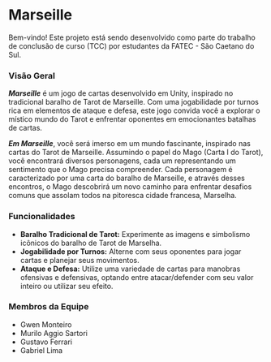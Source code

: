 # Marseille

Bem-vindo! Este projeto está sendo desenvolvido como parte do trabalho de conclusão de curso (TCC) por estudantes da FATEC - São Caetano do Sul.

### Visão Geral
_**Marseille**_ é um jogo de cartas desenvolvido em Unity, inspirado no tradicional baralho de Tarot de Marseille. Com uma jogabilidade por turnos rica em elementos de ataque e defesa, este jogo convida você a explorar o místico mundo do Tarot e enfrentar oponentes em emocionantes batalhas de cartas.

_**Em Marseille**_, você será imerso em um mundo fascinante, inspirado nas cartas do Tarot de Marseille. Assumindo o papel do Mago (Carta I do Tarot), você encontrará diversos personagens, cada um representando um sentimento que o Mago precisa compreender. Cada personagem é caracterizado por uma carta do baralho de Marseille, e através desses encontros, o Mago descobrirá um novo caminho para enfrentar desafios comuns que assolam todos na pitoresca cidade francesa, Marselha.

### Funcionalidades
- **Baralho Tradicional de Tarot:** Experimente as imagens e simbolismo icônicos do baralho de Tarot de Marselha.
- **Jogabilidade por Turnos:** Alterne com seus oponentes para jogar cartas e planejar seus movimentos.
- **Ataque e Defesa:** Utilize uma variedade de cartas para manobras ofensivas e defensivas, optando entre atacar/defender com seu valor inteiro ou utilizar seu efeito.

### Membros da Equipe
- Gwen Monteiro
- Murilo Aggio Sartori
- Gustavo Ferrari
- Gabriel Lima
